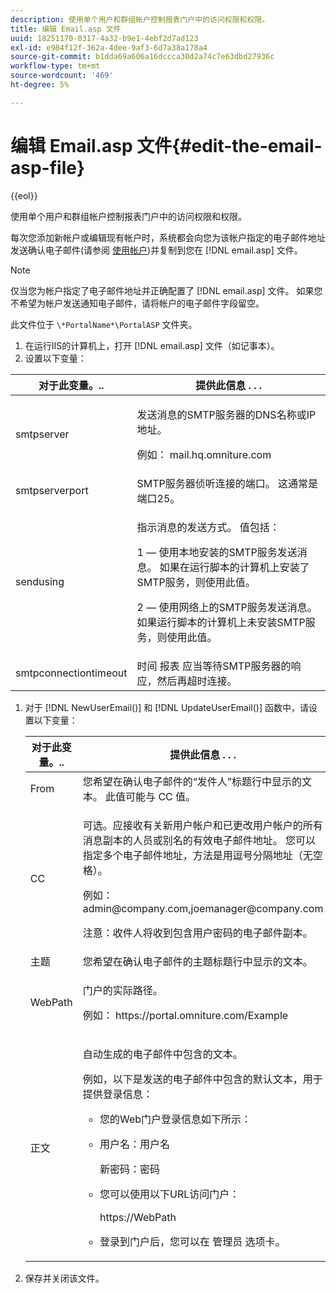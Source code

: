 ```yaml
---
description: 使用单个用户和群组帐户控制报表门户中的访问权限和权限。
title: 编辑 Email.asp 文件
uuid: 18251170-0317-4a32-b9e1-4ebf2d7ad123
exl-id: e984f12f-362a-4dee-9af3-6d7a38a178a4
source-git-commit: b1dda69a606a16dccca30d2a74c7e63dbd27936c
workflow-type: tm+mt
source-wordcount: '469'
ht-degree: 5%

---
```


# 编辑 Email.asp 文件{#edit-the-email-asp-file}

{{eol}}

使用单个用户和群组帐户控制报表门户中的访问权限和权限。

每次您添加新帐户或编辑现有帐户时，系统都会向您为该帐户指定的电子邮件地址发送确认电子邮件(请参阅 [使用帐户](../../../home/c-rpt-oview/c-admin-rpt/c-work-accts/c-work-accts.md#concept-c933a1940bda4a3489d61d8af315e45d))并复制到您在 [!DNL email.asp] 文件。

>[!NOTE]
>
>仅当您为帐户指定了电子邮件地址并正确配置了 [!DNL email.asp] 文件。 如果您不希望为帐户发送通知电子邮件，请将帐户的电子邮件字段留空。

此文件位于 `\*PortalName*\PortalASP` 文件夹。

1. 在运行IIS的计算机上，打开 [!DNL email.asp] 文件（如记事本）。
1. 设置以下变量：

<table id="table_44F52DA266364DF993C40678A28E0F0D">
 <thead>
  <tr>
   <th colname="col1" class="entry"> 对于此变量。.. </th>
   <th colname="col2" class="entry"> 提供此信息 . . . </th>
  </tr>
 </thead>
 <tbody>
  <tr>
   <td colname="col1"> smtpserver </td>
   <td colname="col2"> <p>发送消息的SMTP服务器的DNS名称或IP地址。 </p> <p>例如： <span class="filepath"> mail.hq.omniture.com</span></p> </td>
  </tr>
  <tr>
   <td colname="col1"> smtpserverport </td>
   <td colname="col2"> SMTP服务器侦听连接的端口。 这通常是端口25。 </td>
  </tr>
  <tr>
   <td colname="col1"> sendusing </td>
   <td colname="col2"> <p>指示消息的发送方式。 值包括： </p> <p>1 — 使用本地安装的SMTP服务发送消息。 如果在运行脚本的计算机上安装了SMTP服务，则使用此值。 </p> <p>2 — 使用网络上的SMTP服务发送消息。 如果运行脚本的计算机上未安装SMTP服务，则使用此值。 </p> </td>
  </tr>
  <tr>
   <td colname="col1"> smtpconnectiontimeout </td>
   <td colname="col2">时间 <span class="wintitle"> 报表</span> 应当等待SMTP服务器的响应，然后再超时连接。 </td>
  </tr>
 </tbody>
</table>

1. 对于 [!DNL NewUserEmail()] 和 [!DNL UpdateUserEmail()] 函数中，请设置以下变量：

   <table id="table_91C5E36B84A94C4097EE5993592BE587">
   <thead>
   <tr>
      <th colname="col1" class="entry"> 对于此变量。.. </th>
      <th colname="col2" class="entry"> 提供此信息 . . . </th>
   </tr>
   </thead>
   <tbody>
   <tr>
      <td colname="col1"> From </td>
      <td colname="col2">您希望在确认电子邮件的“发件人”标题行中显示的文本。 此值可能与 <span class="wintitle"> CC</span> 值。 </td>
   </tr>
   <tr>
      <td colname="col1"> CC </td>
      <td colname="col2"> <p>可选。应接收有关新用户帐户和已更改用户帐户的所有消息副本的人员或别名的有效电子邮件地址。 您可以指定多个电子邮件地址，方法是用逗号分隔地址（无空格）。 </p> <p>例如： <span class="filepath"> admin@company.com,joemanager@company.com</span></p> <p> <p>注意：收件人将收到包含用户密码的电子邮件副本。 </p> </p> </td>
   </tr>
   <tr>
      <td colname="col1"> 主题 </td>
      <td colname="col2"> 您希望在确认电子邮件的主题标题行中显示的文本。 </td>
   </tr>
   <tr>
      <td colname="col1"> WebPath </td>
      <td colname="col2"> <p>门户的实际路径。 </p> <p>例如： <span class="filepath"> https://portal.omniture.com/Example</span></p> </td>
   </tr>
   <tr>
      <td colname="col1"> 正文 </td>
      <td colname="col2"> <p>自动生成的电子邮件中包含的文本。 </p> <p>例如，以下是发送的电子邮件中包含的默认文本，用于提供登录信息：
      <ul id="ul_7FF2E7399AB64D279EC5794AB02C9749">
      <li id="li_7CBCC5CFF9E04776BBC893278785AEE7">您的Web门户登录信息如下所示： </li>
      <li id="li_5346F0AB3568444B88117C295D8E99C5"><p>用户名：用户名 </p><p>新密码：密码 </p></li>
      <li id="li_B0D1FAE818BA42CF8546796800A1AA08"><p>您可以使用以下URL访问门户： </p><p><span class="filepath"> https://WebPath</span></p></li>
      <li id="li_7CD71EBDFA1D418F960040569CD511EB">登录到门户后，您可以在 <span class="wintitle"> 管理员</span> 选项卡。 </li>
      </ul></p> </td>
   </tr>
   </tbody>
   </table>

1. 保存并关闭该文件。
